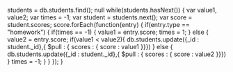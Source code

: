students = db.students.find(); null
while(students.hasNext()) {
	var value1, value2;
	var times = -1;
	var student = students.next();
	var score = student.scores;
	score.forEach(function(entry) {
		if(entry.type == "homework") {
			if(times == -1) {
				value1 = entry.score;
				times = 1;
			} else {
				value2 = entry.score;
				if(value1 < value2){
					db.students.update({_id : student._id},{ $pull : { scores : { score : value1 }}})
				} else {
					db.students.update({_id : student._id},{ $pull : { scores : { score : value2 }}})
				}
				times = -1;
			}
		}
	});
}